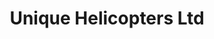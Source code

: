 ---
title: "Unique Helicopters Ltd"
address: "St. Angelo Airport, Trory, Enniskillen, Co. Fermanagh BT94 2FP"
tel: "028 6632 6636"
county: "Fermanagh"
category: "Flying"
type: "Content"
lat: "54.587143"
lng: "-5.684408"
---